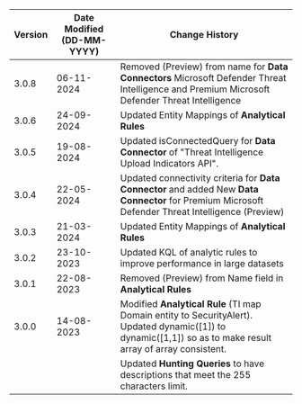 | **Version** | **Date Modified (DD-MM-YYYY)** | **Change History**                          |
|-------------|--------------------------------|---------------------------------------------|
| 3.0.8		  | 06-11-2024					   | Removed (Preview) from name for **Data Connectors** Microsoft Defender Threat Intelligence and Premium Microsoft Defender Threat Intelligence |
| 3.0.6		  | 24-09-2024					   | Updated Entity Mappings of **Analytical Rules** 				 			  |
| 3.0.5       | 19-08-2024                     | Updated isConnectedQuery for **Data Connector** of "Threat Intelligence Upload Indicators API". |
| 3.0.4       | 22-05-2024                     | Updated connectivity criteria for **Data Connector** and added New **Data Connector** for Premium Microsoft Defender Threat Intelligence (Preview)   					  |
| 3.0.3		  | 21-03-2024					   | Updated Entity Mappings of **Analytical Rules**				 			  |
| 3.0.2       | 23-10-2023                     | Updated KQL of analytic rules to improve performance in large datasets 	  |
| 3.0.1       | 22-08-2023                     | Removed (Preview) from Name field in **Analytical Rules** |
| 3.0.0       | 14-08-2023                     | Modified **Analytical Rule** (TI map Domain entity to SecurityAlert). Updated dynamic([1]) to dynamic([1,1]) so as to make result array of array consistent.   |
|             |                                | Updated **Hunting Queries** to have descriptions that meet the 255 characters limit.      |
